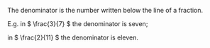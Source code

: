 The denominator is the number written below the line of a fraction.

E.g. in $ \frac{3}{7} $ the denominator is seven;

in $ \frac{2}{11} $ the denominator is eleven.
